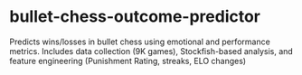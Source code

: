 # bullet-chess-outcome-predictor
Predicts wins/losses in bullet chess using emotional and performance metrics. Includes data collection (9K games), Stockfish-based analysis, and feature engineering (Punishment Rating, streaks, ELO changes)
